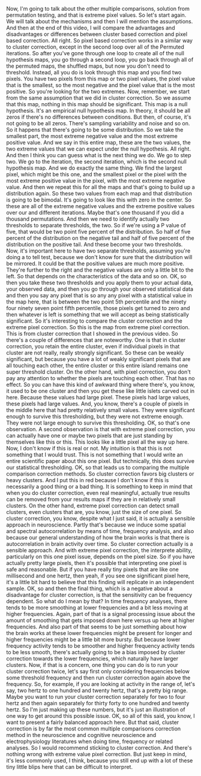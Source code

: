  Now, I'm going to talk about the other multiple comparisons, solution from permutation testing, and that is extreme pixel values. So let's start again. We will talk about the mechanisms and then I will mention the assumptions. And then at the end of this video, I will compare the advantages and disadvantages or differences between cluster based correction and pixel based correction. All right. So pixel based correction works in a similar way to cluster correction, except in the second loop over all of the Permuted iterations. So after you've gone through one loop to create all of the null hypothesis maps, you go through a second loop, you go back through all of the permuted maps, the shuffled maps, but now you don't need to threshold. Instead, all you do is look through this map and you find two pixels. You have two pixels from this map or two pixel values, the pixel value that is the smallest, so the most negative and the pixel value that is the most positive. So you're looking for the two extremes. Now, remember, we start from the same assumption that we did in cluster correction. So we assume that this map, nothing in this map should be significant. This map is a null hypothesis. It's an empirical null hypothesis map. In theory, it should be all zeros if there's no differences between conditions. But then, of course, it's not going to be all zeros. There's sampling variability and noise and so on. So it happens that there's going to be some distribution. So we take the smallest part, the most extreme negative value and the most extreme positive value. And we say in this entire map, these are the two values, the two extreme values that we can expect under the null hypothesis. All right. And then I think you can guess what is the next thing we do. We go to step two. We go to the iteration, the second iteration, which is the second null hypothesis map. And we do exactly the same thing. We find the largest pixel, which might be this one, and the smallest pixel or the pixel with the most extreme positive value in the pixel, with the most extreme negative value. And then we repeat this for all the maps and that's going to build up a distribution again. So these two values from each map and that distribution is going to be bimodal. It's going to look like this with zero in the center. So these are all of the extreme negative values and the extreme positive values over our and different iterations. Maybe that's one thousand if you did a thousand permutations. And then we need to identify actually two thresholds to separate thresholds, the two. So if we're using a P value of five, that would be two point five percent of the distribution. So half of five percent of the distribution on the negative tail and half of five percent of the distribution on the positive tail. And these become your two thresholds. Now, it's important here to have two separate thresholds, assuming you're doing a to tell test, because we don't know for sure that the distribution will be mirrored. It could be that the positive values are much more positive. They're further to the right and the negative values are only a little bit to the left. So that depends on the characteristics of the data and so on. OK, so then you take these two thresholds and you apply them to your actual data, your observed data, and then you go through your observed statistical data and then you say any pixel that is so any any pixel with a statistical value in the map here, that is between the two point 5th percentile and the ninety four ninety seven point fifth percentile, those pixels get turned to zero and then whatever is left is something that we will accept as being statistically significant. So it's interesting to compare the cluster correction and the extreme pixel correction. So this is the map from extreme pixel correction. This is from cluster correction that I showed in the previous video. So there's a couple of differences that are noteworthy. One is that in cluster correction, you retain the entire cluster, even if individual pixels in that cluster are not really, really strongly significant. So these can be weakly significant, but because you have a lot of weakly significant pixels that are all touching each other, the entire cluster or this entire island remains one super threshold cluster. On the other hand, with pixel correction, you don't pay any attention to whether the pixels are touching each other. That has no effect. So you can have this kind of awkward thing where there's, you know, it used to be one cluster and then you get these like little islets carved out in here. Because these values had large pixel. These pixels had large values, these pixels had large values. And, you know, there's a couple of pixels in the middle here that had pretty relatively small values. They were significant enough to survive this thresholding, but they were not extreme enough. They were not large enough to survive this thresholding. OK, so that's one observation. A second observation is that with extreme pixel correction, you can actually have one or maybe two pixels that are just standing by themselves like this or this. This looks like a little pixel all the way up here. Now, I don't know if this is real or not. My intuition is that this is not something that I would trust. This is not something that I would write an entire scientific paper about this one pixel. But technically, this does survive our statistical thresholding. OK, so that leads us to comparing the multiple comparison correction methods. So cluster correction favors big clusters or heavy clusters. And I put this in red because I don't know if this is necessarily a good thing or a bad thing. It is something to keep in mind that when you do cluster correction, even real meaningful, actually true results can be removed from your results maps if they are in relatively small clusters. On the other hand, extreme pixel correction can detect small clusters, even clusters that are, you know, just the size of one pixel. So cluster correction, you know, despite what I just said, it is actually a sensible approach in neuroscience. Partly that's because we induce some spatial and spectral autocorrelation by means of time, frequency analysis, and also because our general understanding of how the brain works is that there is autocorrelation in brain activity over time. So cluster correction actually is a sensible approach. And with extreme pixel correction, the interprete ability, particularly on this one pixel issue, depends on the pixel size. So if you have actually pretty large pixels, then it's possible that interpreting one pixel is safe and reasonable. But if you have really tiny pixels that are like one millisecond and one hertz, then yeah, if you see one significant pixel here, it's a little bit hard to believe that this finding will replicate in an independent sample. OK, so and then the final thing, which is a negative about a disadvantage for cluster correction, is that the sensitivity can be frequency dependent. So what do I mean by that? In time frequency analyses, there tends to be more smoothing at lower frequencies and a bit less moving at higher frequencies. Again, part of that is a signal processing issue about the amount of smoothing that gets imposed down here versus up here at higher frequencies. And also part of that seems to be just something about how the brain works at these lower frequencies might be present for longer and higher frequencies might be a little bit more bursty. But because lower frequency activity tends to be smoother and higher frequency activity tends to be less smooth, there's actually going to be a bias imposed by cluster correction towards the lower frequencies, which naturally have larger clusters. Now, if that is a concern, one thing you can do is to run your cluster correction twice, let's say first only considering frequencies below some threshold frequency and then run cluster correction again above the frequency. So, for example, if you are looking at activity in the range of, let's say, two hertz to one hundred and twenty hertz, that's a pretty big range. Maybe you want to run your cluster correction separately for two to four hertz and then again separately for thirty forty to one hundred and twenty hertz. So I'm just making up these numbers, but it's just an illustration of one way to get around this possible issue. OK, so all of this said, you know, I want to present a fairly balanced approach here. But that said, cluster correction is by far the most common multiple comparisons correction method in the neuroscience and cognitive neuroscience and electrophysiology literatures when doing time, frequency or related analyses. So I would recommend sticking to cluster correction. And there's nothing wrong with extreme value pixel correction. But just keep in mind, it's less commonly used, I think, because you still end up with a lot of these tiny little blips here that can be difficult to interpret.